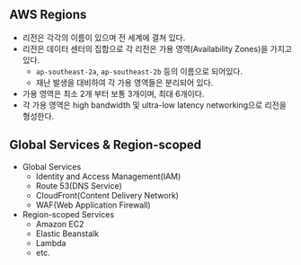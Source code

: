 ## AWS Regions

-   리전은 각각의 이름이 있으며 전 세계에 결쳐 있다.
-   리전은 데이터 센터의 집합으로 각 리전은 가용 영역(Availability Zones)을 가지고 있다.
    -   `ap-southeast-2a`, `ap-southeast-2b` 등의 이름으로 되어있다.
    -   재난 발생을 대비하여 각 가용 영역들은 분리되어 있다.
-   가용 영역은 최소 2개 부터 보통 3개이며, 최대 6개이다.
-   각 가용 영역은 high bandwidth 및 ultra-low latency networking으로 리전을 형성한다.

## Global Services & Region-scoped

-   Global Services
    -   Identity and Access Management(IAM)
    -   Route 53(DNS Service)
    -   CloudFront(Content Delivery Network)
    -   WAF(Web Application Firewall)
-   Region-scoped Services
    -   Amazon EC2
    -   Elastic Beanstalk
    -   Lambda
    -   etc.
